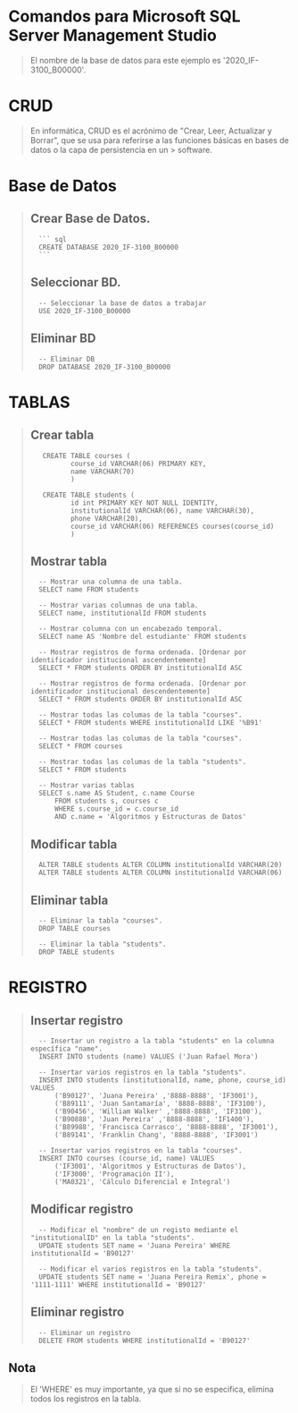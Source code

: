 ﻿ # Comandos para Microsoft SQL Server Management Studio 
> El nombre de la base de datos para este ejemplo es '2020_IF-3100_B00000'.
>
> 
 #  CRUD
> En informática, CRUD es el acrónimo de "Crear, Leer, Actualizar y Borrar", que se usa para referirse a las funciones básicas en bases de datos o la capa de persistencia en un > software.
>
>
 # Base de Datos 
>
> ## Crear Base de Datos.
>       ``` sql
>       CREATE DATABASE 2020_IF-3100_B00000
>       ```
> ## Seleccionar BD.
>       -- Seleccionar la base de datos a trabajar
>       USE 2020_IF-3100_B00000
>    
> ## Eliminar BD
>       -- Eliminar DB
>       DROP DATABASE 2020_IF-3100_B00000
>
>
 # TABLAS
> 
> ## Crear tabla
>        CREATE TABLE courses (
>               course_id VARCHAR(06) PRIMARY KEY, 
>               name VARCHAR(70)
>               )
>                
>        CREATE TABLE students (
>		        id int PRIMARY KEY NOT NULL IDENTITY, 
>		        institutionalId VARCHAR(06), name VARCHAR(30), 
>		        phone VARCHAR(20), 
>		        course_id VARCHAR(06) REFERENCES courses(course_id)
>	            )
>
> ## Mostrar tabla
>
>       -- Mostrar una columna de una tabla.
>       SELECT name FROM students
>    
>       -- Mostrar varias columnas de una tabla.
>       SELECT name, institutionalId FROM students
>    
>       -- Mostrar columna con un encabezado temporal.
>       SELECT name AS 'Nombre del estudiante' FROM students
>    
>       -- Mostrar registros de forma ordenada. [Ordenar por identificador institucional ascendentemente]
>       SELECT * FROM students ORDER BY institutionalId ASC
>
>       -- Mostrar registros de forma ordenada. [Ordenar por identificador institucional descendentemente]
>       SELECT * FROM students ORDER BY institutionalId ASC
>
>       -- Mostrar todas las columas de la tabla "courses".
>       SELECT * FROM students WHERE institutionalId LIKE '%B91'
>
>       -- Mostrar todas las columas de la tabla "courses".
>       SELECT * FROM courses
>
>       -- Mostrar todas las columas de la tabla "students".
>       SELECT * FROM students
> 
>       -- Mostrar varias tablas 
>       SELECT s.name AS Student, c.name Course 
>           FROM students s, courses c
>           WHERE s.course_id = c.course_id
>           AND c.name = 'Algoritmos y Estructuras de Datos'
> 
> ## Modificar tabla
>       ALTER TABLE students ALTER COLUMN institutionalId VARCHAR(20)
>       ALTER TABLE students ALTER COLUMN institutionalId VARCHAR(06)
>
> ## Eliminar tabla
>       -- Eliminar la tabla "courses".
>       DROP TABLE courses
>        
>       -- Eliminar la tabla "students".
>       DROP TABLE students
>  
 # REGISTRO
> 
> ## Insertar registro
>       -- Insertar un registro a la tabla "students" en la columna específica "name".
>       INSERT INTO students (name) VALUES ('Juan Rafael Mora')
>
>       -- Insertar varios registros en la tabla "students".
>       INSERT INTO students (institutionalId, name, phone, course_id) VALUES
>           ('B90127', 'Juana Pereira' ,'8888-8888', 'IF3001'),
>           ('B89111', 'Juan Santamaría', '8888-8888', 'IF3100'),
>           ('B90456', 'William Walker' ,'8888-8888', 'IF3100'),
>           ('B90888', 'Juan Pereira' ,'8888-8888', 'IF1400'),
>           ('B89988', 'Francisca Carrasco', '8888-8888', 'IF3001'),
>           ('B89141', 'Franklin Chang', '8888-8888', 'IF3001')
>
>       -- Insertar varios registros en la tabla "courses".
>       INSERT INTO courses (course_id, name) VALUES 
>           ('IF3001', 'Algoritmos y Estructuras de Datos'),
>           ('IF3000', 'Programación II'),
>           ('MA0321', 'Cálculo Diferencial e Integral')
>
>
> ## Modificar registro
>       -- Modificar el "nombre" de un registo mediante el "institutionalID" en la tabla "students".
>       UPDATE students SET name = 'Juana Pereira' WHERE institutionalId = 'B90127'
>
>       -- Modificar el varios registros en la tabla "students".
>       UPDATE students SET name = 'Juana Pereira Remix', phone = '1111-1111' WHERE institutionalId = 'B90127'
>
> ## Eliminar registro
>       -- Eliminar un registro
>       DELETE FROM students WHERE institutionalId = 'B90127'
>    
## Nota
> El 'WHERE' es muy importante, ya que si no se especifica, elimina todos los registros en la tabla.
